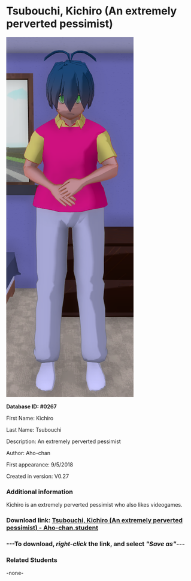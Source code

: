 # Tsubouchi, Kichiro (An extremely perverted pessimist)

<img src="../../Files/Images/Tsubouchi, Kichiro (An extremely perverted pessimist).png" title="Tsubouchi, Kichiro (An extremely perverted pessimist) - Aho-chan">

**Database ID: #0267**

First Name: Kichiro

Last Name: Tsubouchi

Description: An extremely perverted pessimist

Author: Aho-chan

First appearance: 9/5/2018

Created in version: V0.27

### Additional information

Kichiro is an extremely perverted pessimist who also likes videogames.

### Download link: <a href="https://raw.githubusercontent.com/Arbiter1223/Daigaku-Gurashi-Custom-Students/master/Files/Student%20Files/Tsubouchi%2C%20Kichiro%20(An%20extremely%20perverted%20pessimist)%20-%20Aho-chan.student">Tsubouchi, Kichiro (An extremely perverted pessimist) - Aho-chan.student</a>

### ---**To download, _right-click_ the link, and select _"Save as"_**---

### Related Students

-none-
